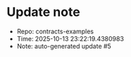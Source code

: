 ﻿# Update note
- Repo: contracts-examples
- Time: 2025-10-13 23:22:19.4380983
- Note: auto-generated update #5
